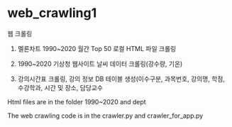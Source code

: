 # web_crawling1
웹 크롤링

1. 멜론차트 1990~2020 월간 Top 50 로컬 HTML 파일 크롤링

2. 1990~2020 기상청 웹사이트 날씨 데이터 크롤링(강수량, 기온)

3. 강의시간표 크롤링, 강의 정보 DB 테이블 생성(이수구분, 과목번호, 강의명, 학점, 수강학과, 시간 및 장소, 담당교수

Html files are in the folder 1990~2020 and dept

The web crawling code is in the crawler.py and crawler_for_app.py
